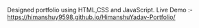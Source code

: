 Designed portfolio using HTML,CSS and JavaScript.
Live Demo :- https://himanshuy9598.github.io/HimanshuYadav-Portfolio/
